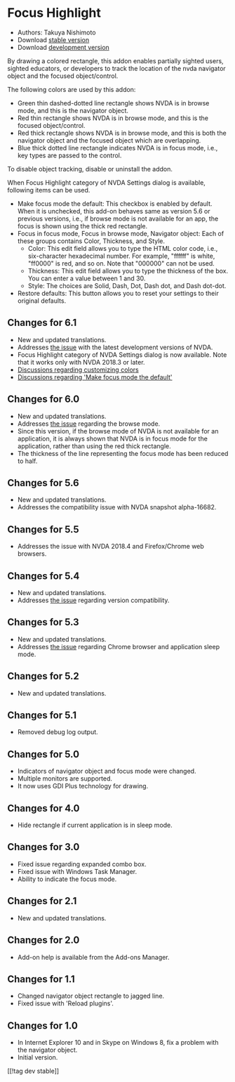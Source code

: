 # Focus Highlight #

* Authors: Takuya Nishimoto
* Download [stable version][2]
* Download [development version][1]

By drawing a colored rectangle, this addon enables partially sighted users, sighted educators, or developers to track the location of the nvda navigator object and the focused object/control.

The following colors are used by this addon:

* Green thin dashed-dotted line rectangle shows NVDA is in browse mode, and this is the navigator object.
* Red thin rectangle shows NVDA is in browse mode, and this is the focused object/control.
* Red thick rectangle shows NVDA is in browse mode, and this is both the navigator object and the focused object which are overlapping.
* Blue thick dotted line rectangle indicates NVDA is in focus mode, i.e., key types are passed to the control.

To disable object tracking, disable or uninstall the addon.

When Focus Highlight category of NVDA Settings dialog is available, following items can be used.

* Make focus mode the default: This checkbox is enabled by default. When it is unchecked, this add-on behaves same as version 5.6 or previous versions, i.e., if browse mode is not available for an app, the focus is shown using the thick red rectangle.
* Focus in focus mode, Focus in browse mode, Navigator object: Each of these groups contains Color, Thickness, and Style.
  * Color: This edit field allows you to type the HTML color code, i.e., six-character hexadecimal number. For example, "ffffff" is white, "ff0000" is red, and so on. Note that "000000" can not be used.
  * Thickness: This edit field allows you to type the thickness of the box. You can enter a value between 1 and 30.
  * Style: The choices are Solid, Dash, Dot, Dash dot, and Dash dot-dot.
* Restore defaults: This button allows you to reset your settings to their original defaults.

## Changes for 6.1 ##

* New and updated translations.
* Addresses [the issue](https://github.com/nvdajp/focusHighlight/issues/14) with the latest development versions of NVDA.
* Focus Highlight category of NVDA Settings dialog is now available. Note that it works only with NVDA 2018.3 or later.
* [Discussions regarding customizing colors](https://github.com/nvdajp/focusHighlight/issues/3)
* [Discussions regarding 'Make focus mode the default'](https://github.com/nvdajp/focusHighlight/issues/13)

## Changes for 6.0 ##

* New and updated translations.
* Addresses [the issue](https://github.com/nvdajp/focusHighlight/issues/13) regarding the browse mode.
* Since this version, if the browse mode of NVDA is not available for an application, it is always shown that NVDA is in focus mode for the application, rather than using the red thick rectangle.
* The thickness of the line representing the focus mode has been reduced to half.

## Changes for 5.6 ##

* New and updated translations.
* Addresses the compatibility issue with NVDA snapshot alpha-16682.

## Changes for 5.5 ##

* Addresses the issue with NVDA 2018.4 and Firefox/Chrome web browsers.

## Changes for 5.4 ##

* New and updated translations.
* Addresses [the issue](https://github.com/nvdajp/focusHighlight/issues/11) regarding version compatibility.

## Changes for 5.3 ##

* New and updated translations.
* Addresses [the issue](https://github.com/nvdajp/focusHighlight/issues/10) regarding Chrome browser and application sleep mode.

## Changes for 5.2 ##

* New and updated translations.

## Changes for 5.1 ##

* Removed debug log output.

## Changes for 5.0 ##

* Indicators of navigator object and focus mode were changed.
* Multiple monitors are supported.
* It now uses GDI Plus technology for drawing.

## Changes for 4.0 ##

* Hide rectangle if current application is in sleep mode.

## Changes for 3.0 ##

* Fixed issue regarding expanded combo box.
* Fixed issue with Windows Task Manager.
* Ability to indicate the focus mode.

## Changes for 2.1 ##

* New and updated translations.

## Changes for 2.0 ##

* Add-on help is available from the Add-ons Manager.

## Changes for 1.1 ##

* Changed navigator object rectangle to jagged line.
* Fixed issue with 'Reload plugins'.

## Changes for 1.0 ##

* In Internet Explorer 10 and in Skype on Windows 8, fix a problem with the navigator object.
* Initial version.


[[!tag dev stable]]

[1]: http://addons.nvda-project.org/files/get.php?file=fh-dev

[2]: http://addons.nvda-project.org/files/get.php?file=fh
